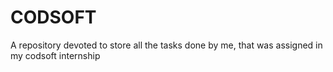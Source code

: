 # CODSOFT
A repository devoted to store all the tasks done by me, that was assigned in my codsoft internship

